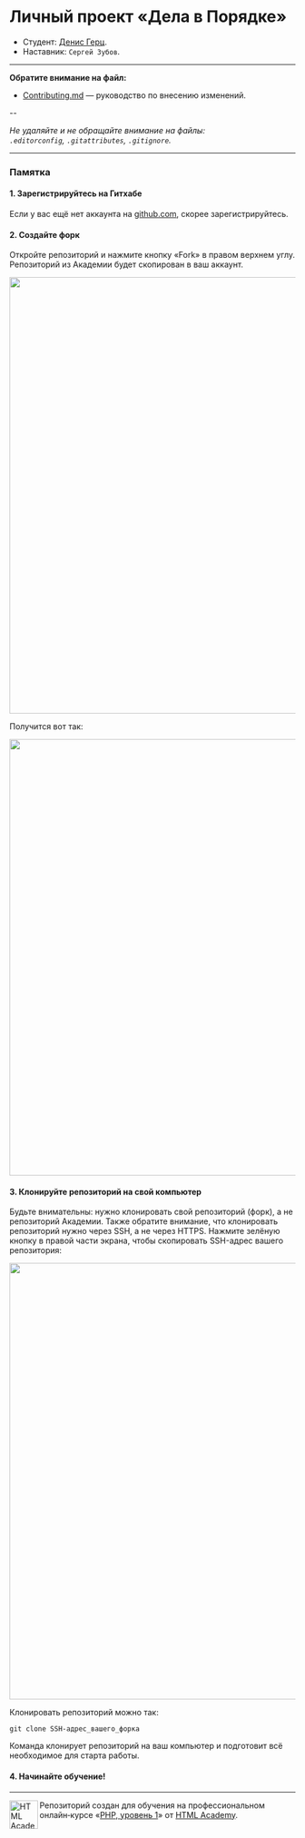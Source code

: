 # Личный проект «Дела в Порядке»

- Студент: [Денис Герц](https://up.htmlacademy.ru/php/12/user/1496641).
- Наставник: `Сергей Зубов`.

---

**Обратите внимание на файл:**

- [Contributing.md](Contributing.md) — руководство по внесению изменений.

--

_Не удаляйте и не обращайте внимание на файлы:_<br>
_`.editorconfig`, `.gitattributes`, `.gitignore`._

---

### Памятка

#### 1. Зарегистрируйтесь на Гитхабе

Если у вас ещё нет аккаунта на [github.com](https://github.com/join), скорее зарегистрируйтесь.

#### 2. Создайте форк

Откройте репозиторий и нажмите кнопку «Fork» в правом верхнем углу. Репозиторий из Академии будет скопирован в ваш аккаунт.

<img width="769" alt="" src="https://user-images.githubusercontent.com/10909/35516479-f4a65d24-051c-11e8-9177-a103fa2e8515.png">

Получится вот так:

<img width="769" alt="" src="https://user-images.githubusercontent.com/10909/35516478-f4892812-051c-11e8-9452-89bad64d6d32.png">

#### 3. Клонируйте репозиторий на свой компьютер

Будьте внимательны: нужно клонировать свой репозиторий (форк), а не репозиторий Академии. Также обратите внимание, что клонировать репозиторий нужно через SSH, а не через HTTPS. Нажмите зелёную кнопку в правой части экрана, чтобы скопировать SSH-адрес вашего репозитория:

<img width="769" alt="" src="https://user-images.githubusercontent.com/10909/35516477-f46a8222-051c-11e8-9581-319b34b65f90.png">

Клонировать репозиторий можно так:

```
git clone SSH-адрес_вашего_форка
```

Команда клонирует репозиторий на ваш компьютер и подготовит всё необходимое для старта работы.

#### 4. Начинайте обучение!

---

<a href="https://htmlacademy.ru/intensive/php"><img align="left" width="50" height="50" alt="HTML Academy" src="https://up.htmlacademy.ru/static/img/intensive/php/logo-for-github-2.png"></a>

Репозиторий создан для обучения на профессиональном онлайн‑курсе «[PHP, уровень 1](https://htmlacademy.ru/intensive/php)» от [HTML Academy](https://htmlacademy.ru).

